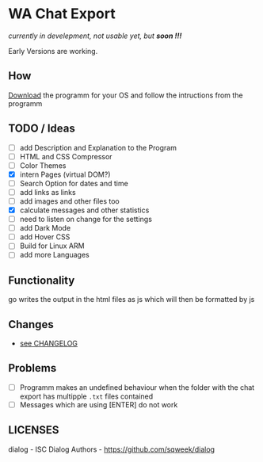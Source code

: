 # WA Chat Export

*currently in develepment, not usable yet, but **soon !!!***

Early Versions are working.

<!--
git tag v0.1.0 && git push origin v0.1.0
-->

## How

[Download](https://github.com/ShadowDara/format-whatsapp-export/releases) the programm for your OS and follow the intructions from the programm

## TODO / Ideas
- [ ] add Description and Explanation to the Program
- [ ] HTML and CSS Compressor
- [ ] Color Themes
- [X] intern Pages (virtual DOM?)
- [ ] Search Option for dates and time
- [ ] add links as links
- [ ] add images and other files too
- [x] calculate messages and other statistics
- [ ] need to listen on change for the settings
- [ ] add Dark Mode
- [ ] add Hover CSS
- [ ] Build for Linux ARM
- [ ] add more Languages

## Functionality

go writes the output in the html files as js which will then
be formatted by js

## Changes
- [see CHANGELOG](/CHANGELOG.md)

## Problems
- [ ] Programm makes an undefined behaviour when the folder with the chat export
has multipple `.txt` files contained
- [ ] Messages which are using [ENTER] do not work

## LICENSES
dialog - ISC Dialog Authors - https://github.com/sqweek/dialog
